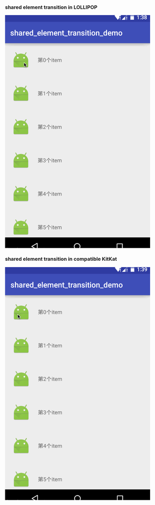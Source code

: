 ###  shared element transition in LOLLIPOP

![](https://github.com/kHRYSTAL/shared_element_transition_demo/blob/master/screenshot/screenshot01.gif)

### shared element transition in compatible KitKat

![](https://github.com/kHRYSTAL/shared_element_transition_demo/blob/master/screenshot/screenshot02.gif)